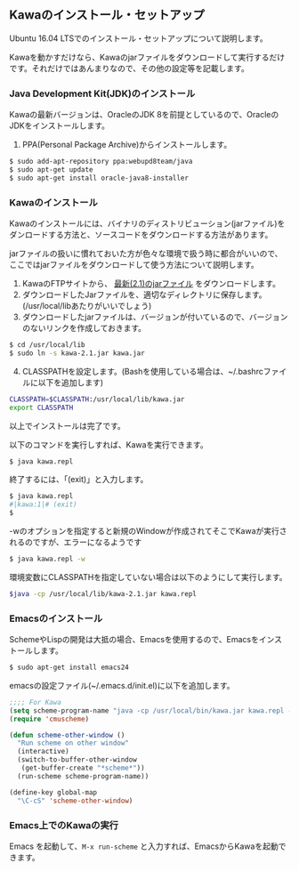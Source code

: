 ## Kawaのインストール・セットアップ

Ubuntu 16.04 LTSでのインストール・セットアップについて説明します。

Kawaを動かすだけなら、Kawaのjarファイルをダウンロードして実行するだけです。それだけではあんまりなので、その他の設定等を記載します。

### Java Development Kit(JDK)のインストール

Kawaの最新バージョンは、OracleのJDK 8を前提としているので、OracleのJDKをインストールします。

1. PPA(Personal Package Archive)からインストールします。
```bash
$ sudo add-apt-repository ppa:webupd8team/java
$ sudo apt-get update
$ sudo apt-get install oracle-java8-installer
```

### Kawaのインストール

Kawaのインストールには、バイナリのディストリビューション(jarファイル)をダンロードする方法と、ソースコードをダウンロードする方法があります。

jarファイルの扱いに慣れておいた方が色々な環境で扱う時に都合がいいので、ここではjarファイルをダウンロードして使う方法について説明します。

1. KawaのFTPサイトから、 [最新(2.1)のjarファイル](http://ftp.gnu.org/pub/gnu/kawa/kawa-2.1.jar) をダウンロードします。
2. ダウンロードしたJarファイルを、適切なディレクトリに保存します。(/usr/local/libあたりがいいでしょう)
3. ダウンロードしたjarファイルは、バージョンが付いているので、バージョンのないリンクを作成しておきます。  
```bash
$ cd /usr/local/lib
$ sudo ln -s kawa-2.1.jar kawa.jar
```
4. CLASSPATHを設定します。(Bashを使用している場合は、~/.bashrcファイルに以下を追加します)  
```bash
CLASSPATH=$CLASSPATH:/usr/local/lib/kawa.jar
export CLASSPATH
```

以上でインストールは完了です。

以下のコマンドを実行しすれば、Kawaを実行できます。
```bash
$ java kawa.repl
```

終了するには、「(exit)」と入力します。
```bash
$ java kawa.repl
#|kawa:1|# (exit)
$
```
-wのオプションを指定すると新規のWindowが作成されてそこでKawaが実行されるのですが、エラーになるようです
```bash
$ java kawa.repl -w
```

環境変数にCLASSPATHを指定していない場合は以下のようにして実行します。
```bash
$java -cp /usr/local/lib/kawa-2.1.jar kawa.repl
```

### Emacsのインストール

SchemeやLispの開発は大抵の場合、Emacsを使用するので、Emacsをインストールします。
```bash
$ sudo apt-get install emacs24
```

emacsの設定ファイル(~/.emacs.d/init.el)に以下を追加します。
```lisp
;;;; For Kawa
(setq scheme-program-name "java -cp /usr/local/bin/kawa.jar kawa.repl --full-tailcalls --warn-undefined-variable=no --warn-invoke-unknown-method=no --no-inline --output-format readable-scheme -s")
(require 'cmuscheme)

(defun scheme-other-window ()
  "Run scheme on other window"
  (interactive)
  (switch-to-buffer-other-window
   (get-buffer-create "*scheme*"))
  (run-scheme scheme-program-name))

(define-key global-map
  "\C-cS" 'scheme-other-window)
```

### Emacs上でのKawaの実行

Emacs を起動して、`M-x run-scheme` と入力すれば、EmacsからKawaを起動できます。
